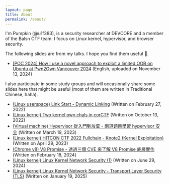 ```yaml
---
layout: page
title: About
permalink: /about/
---
```


I'm Pumpkin (@u1f383), is a security researcher at DEVCORE and a member of the Balsn CTF team. I focus on Linux kernel, hypervisor, and browser security.

The following slides are from my talks. I hope you find them useful 🙂.
- [[POC 2024] How I use a novel approach to exploit a limited OOB on Ubuntu at Pwn2Own Vancouver 2024](/slides/talks/2024_POC-How_I_use_a_novel_approach_to_exploit_a_limited_OOB_on_Ubuntu_at_Pwn2Own_Vancouver_2024.pdf) (English, uploaded on November 13, 2024)


I also participate in some study groups and will occasionally share some slides here that might be useful (most of them are written in Traditional Chinese, haha).
- [(Linux userspace) Link Start - Dynamic Linking](/slides/study_groups/Deephacking-20220227.pdf) (Written on February 27, 2022)
- [(Linux kernel) Two kernel pwn chals in corCTF](/slides/study_groups/Deephacking-20221023.pdf) (Written on October 13, 2022)
- [(Virtual machine) Hypervisor 從入門到放棄 - 兩道題目學習 hypervisor 安全](/slides/study_groups/Deephacking-20230319.pdf) (Written on March 19, 2023)
- [(Linux kernel) HITCON CTF 2022 Fullchain - Knote2 (Kernel Exploitation)](/slides/study_groups/Deephacking-20230429.pdf) (Written on April 29, 2023)
- [(Chrome v8) V8 Promise - 透過三個 CVE 來了解 V8 Promise 底層實作](/slides/study_groups/Deephacking-20240218.pdf) (Written on February 18, 2024)
- [(Linux kernel) Linux Kernel Network Security (1)](/slides/study_groups/Deephacking-20240629.pdf) (Written on June 29, 2024)
- [(Linux kernel) Linux Kernel Network Security - Transport Layer Security (TLS)](/slides/study_groups/Deephacking-20250119.pdf) (Written on January 19, 2025)
